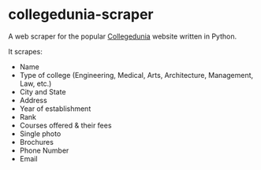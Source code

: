 # collegedunia-scraper
A web scraper for the popular [Collegedunia](https://collegedunia.com/) website written in Python.

It scrapes:
- Name
- Type of college (Engineering, Medical, Arts, Architecture, Management, Law, etc.)
- City and State
- Address
- Year of establishment
- Rank
- Courses offered & their fees
- Single photo
- Brochures
- Phone Number
- Email
